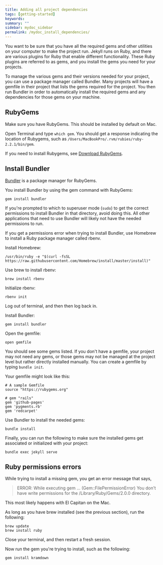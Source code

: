 ```yaml
---
title: Adding all project dependencies
tags: [getting-started]
keywords:
summary: ""
sidebar: mydoc_sidebar
permalink: /mydoc_install_dependencies/
---
```


You want to be sure that you have all the required gems and other utilities on your computer to make the project run. Jekyll runs on Ruby, and there are various plugins for Ruby that enable different functionality. These Ruby plugins are referred to as gems, and you install the gems you need for your projects.

To manage the various gems and their versions needed for your project, you can use a package manager called Bundler. Many projects will have a gemfile in their project that lists the gems required for the project. You then run Bundler in order to automatically install the required gems and any dependencies for those gems on your machine.


## RubyGems

Make sure you have RubyGems. This should be installed by default on Mac.

Open Terminal and type `which gem`. You should get a response indicating the location of Rubygems, such as `/Users/MacBookPro/.rvm/rubies/ruby-2.2.1/bin/gem`.

If you need to install Rubygems, see [Download RubyGems](https://rubygems.org/pages/download).

## Install Bundler

[Bundler](http://bundler.io/) is a package manager for RubyGems.

You install Bundler by using the gem command with RubyGems:

```
gem install bundler
```

If you're prompted to which to superuser mode (`sudo`) to get the correct permissions to install Bundler in that directory, avoid doing this. All other applications that need to use Bundler will likely not have the needed permissions to run.


If you get a permissions error when trying to install Bundler, use Homebrew to install a Ruby package manager called rbenv.

Install Homebrew:

```
/usr/bin/ruby -e "$(curl -fsSL https://raw.githubusercontent.com/Homebrew/install/master/install)"
```

Use brew to install rbenv:

```
brew install rbenv
```

Initialize rbenv:

```
rbenv init
```

Log out of terminal, and then then log back in.

Install Bundler:

```
gem install bundler
```

Open the gemfile:

```
open gemfile
```

You should see some gems listed. If you don't have a gemfile, your project may not need any gems, or those gems may not be managed at the project level but rather directly installed manually. You can create a gemfile by typing `bundle init`.

Your gemfile might look like this:

```
# A sample Gemfile
source "https://rubygems.org"

# gem "rails"
gem 'github-pages'
gem 'pygments.rb'
gem 'redcarpet'
```

Use Bundler to install the needed gems:

```
bundle install
```

Finally, you can run the following to make sure the installed gems get associated or initialized with your project:

```
bundle exec jekyll serve
```

## Ruby permissions errors

While trying to install a missing gem, you get an error message that says, 

>ERROR:  While executing gem ... (Gem::FilePermissionError)
 You don't have write permissions for the /Library/Ruby/Gems/2.0.0 directory.
 
This most likely happens with El Capitan on the Mac.

As long as you have brew installed (see the previous section), run the following:

```
brew update
brew install ruby
```

Close your terminal, and then restart a fresh session.

Now run the gem you're trying to install, such as the following:

```
gem install kramdown
```